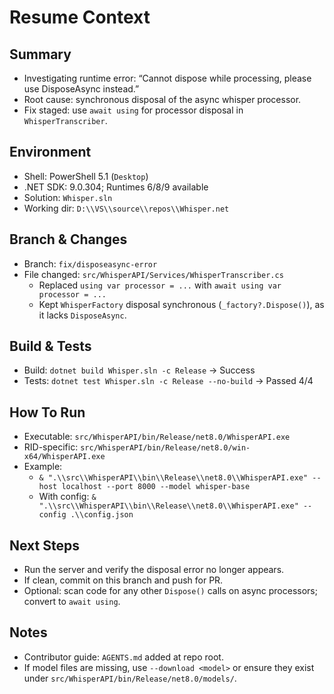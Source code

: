 # Resume Context

## Summary
- Investigating runtime error: “Cannot dispose while processing, please use DisposeAsync instead.”
- Root cause: synchronous disposal of the async whisper processor.
- Fix staged: use `await using` for processor disposal in `WhisperTranscriber`.

## Environment
- Shell: PowerShell 5.1 (`Desktop`)
- .NET SDK: 9.0.304; Runtimes 6/8/9 available
- Solution: `Whisper.sln`
- Working dir: `D:\\VS\\source\\repos\\Whisper.net`

## Branch & Changes
- Branch: `fix/disposeasync-error`
- File changed: `src/WhisperAPI/Services/WhisperTranscriber.cs`
  - Replaced `using var processor = ...` with `await using var processor = ...`
  - Kept `WhisperFactory` disposal synchronous (`_factory?.Dispose()`), as it lacks `DisposeAsync`.

## Build & Tests
- Build: `dotnet build Whisper.sln -c Release` → Success
- Tests: `dotnet test Whisper.sln -c Release --no-build` → Passed 4/4

## How To Run
- Executable: `src/WhisperAPI/bin/Release/net8.0/WhisperAPI.exe`
- RID-specific: `src/WhisperAPI/bin/Release/net8.0/win-x64/WhisperAPI.exe`
- Example:
  - `& ".\\src\\WhisperAPI\\bin\\Release\\net8.0\\WhisperAPI.exe" --host localhost --port 8000 --model whisper-base`
  - With config: `& ".\\src\\WhisperAPI\\bin\\Release\\net8.0\\WhisperAPI.exe" --config .\\config.json`

## Next Steps
- Run the server and verify the disposal error no longer appears.
- If clean, commit on this branch and push for PR.
- Optional: scan code for any other `Dispose()` calls on async processors; convert to `await using`.

## Notes
- Contributor guide: `AGENTS.md` added at repo root.
- If model files are missing, use `--download <model>` or ensure they exist under `src/WhisperAPI/bin/Release/net8.0/models/`.
